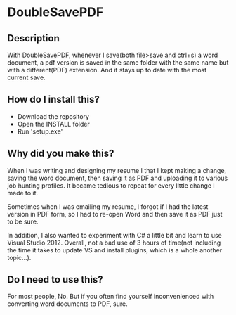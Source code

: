 DoubleSavePDF
=============

## Description

With DoubleSavePDF, whenever I save(both file>save and ctrl+s) a word document, a pdf version is saved in the same folder with the same name but with a different(PDF) extension. And it stays up to date with the most current save.

## How do I install this?

- Download the repository
- Open the INSTALL folder
- Run 'setup.exe'

## Why did you make this?

When I was writing and designing my resume I that I kept making a change, saving the word document, then saving it as PDF and uploading it to various job hunting profiles. It became tedious to repeat for every little change I made to it.

Sometimes when I was emailing my resume, I forgot if I had the latest version in PDF form, so I had to re-open Word and then save it as PDF just to be sure.

In addition, I also wanted to experiment with C# a little bit and learn to use Visual Studio 2012. Overall, not a bad use of 3 hours of time(not including the time it takes to update VS and install plugins, which is a whole another topic...).

## Do I need to use this?

For most people, No. But if you often find yourself inconvenienced with converting word documents to PDF, sure.
